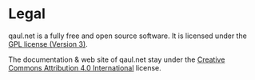 # Legal

qaul.net is a fully free and open source software. It is licensed 
under the [GPL license (Version 3)](gpl-3.0.md).

The documentation & web site of qaul.net stay under the 
[Creative Commons Attribution 4.0 International](cc-by.md) license.
